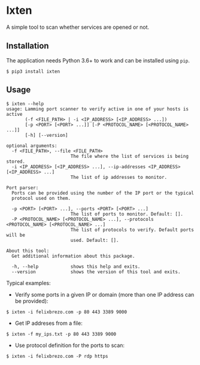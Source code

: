 # Ixten

A simple tool to scan whether services are opened or not.

## Installation

The application needs Python 3.6+ to work and can be installed using `pip`.

```
$ pip3 install ixten
```

## Usage

```
$ ixten --help
usage: Lamming port scanner to verify active in one of your hosts is active
       (-f <FILE_PATH> | -i <IP_ADDRESS> [<IP_ADDRESS> ...])
       [-p <PORT> [<PORT> ...]] [-P <PROTOCOL_NAME> [<PROTOCOL_NAME> ...]]
       [-h] [--version]

optional arguments:
  -f <FILE_PATH>, --file <FILE_PATH>
                        The file where the list of services is being stored.
  -i <IP_ADDRESS> [<IP_ADDRESS> ...], --ip-addresses <IP_ADDRESS> [<IP_ADDRESS> ...]
                        The list of ip addresses to monitor.

Port parser:
  Ports can be provided using the number of the IP port or the typical
  protocol used on them.

  -p <PORT> [<PORT> ...], --ports <PORT> [<PORT> ...]
                        The list of ports to monitor. Default: [].
  -P <PROTOCOL_NAME> [<PROTOCOL_NAME> ...], --protocols <PROTOCOL_NAME> [<PROTOCOL_NAME> ...]
                        The list of protocols to verify. Default ports will be
                        used. Default: [].

About this tool:
  Get additional information about this package.

  -h, --help            shows this help and exits.
  --version             shows the version of this tool and exits.
```

Typical examples:

- Verify some ports in a given IP or domain (more than one IP address can be provided):

```
$ ixten -i felixbrezo.com -p 80 443 3389 9000
```

- Get IP addreses from a file:

```
$ ixten -f my_ips.txt -p 80 443 3389 9000
```

- Use protocol definition for the ports to scan:

```
$ ixten -i felixbrezo.com -P rdp https
```

